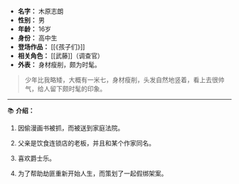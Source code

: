 
- **名字：** 木原志朗
- **性别：** 男
- **年龄：** 16岁
- **身份：** 高中生
- **登场作品：** [[《孩子们》]]
- **相关角色：** [[武藤]]（调查官）
- **外表：** 身材瘦削，颇为时髦。

> 少年比我略矮，大概有一米七，身材瘦削，头发自然地竖着，看上去很帅气，给人留下颇时髦的印象。

---

📚 **介绍：** 

1. 因偷漫画书被抓，而被送到家庭法院。

2. 父亲是饮食连锁店的老板，并且和某个作家同名。

3. 喜欢爵士乐。

4. 为了帮助劫匪重新开始人生，而策划了一起假绑架案。

